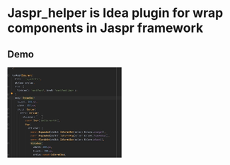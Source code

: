 # Jaspr_helper is Idea plugin for wrap components in Jaspr framework

## Demo

![](https://github.com/AurelVU/jaspr_helper/blob/main/demo.gif)
